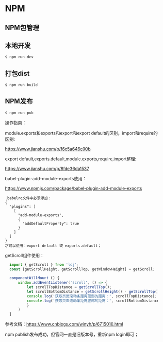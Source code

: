 # NPM

## NPM包管理

## 本地开发

```bash
$ npm run dev
```

## 打包dist

```bash
$ npm run build
```

## NPM发布

```bash
$ npm run pub
```

操作指南：

module.exports和exports和export和export default的区别，import和require的区别:

https://www.jianshu.com/p/f6c5a646c00b

export default,exports.default,module.exports,require,import整理:

https://www.jianshu.com/p/8fde36da1537

babel-plugin-add-module-exports使用：

https://www.npmjs.com/package/babel-plugin-add-module-exports

    .babelrc文件中必须添加：
    {
      "plugins": [
        [
          "add-module-exports",
          {
            "addDefaultProperty": true
          }
        ]
      ]
    }
    才可以使用：export default 或 exports.default；

getScroll组件使用：
```js
  import { getScroll } from 'lcj';
  const {getScrollHeight, getScrollTop, getWindowHeight} = getScroll;
  
  componentWillMount () {
      window.addEventListener('scroll', () => {
          let scrollTopDistance = getScrollTop();
          let scrollBottomDistance = getScrollHeight() - getScrollTop() - getWindowHeight();
          console.log('获取页面滚动条距离顶部的距离：', scrollTopDistance);
          console.log('获取页面滚动条距离底部的距离：', scrollBottomDistance);
          }
      )
  }
```
参考文档：https://www.cnblogs.com/winyh/p/6715010.html

npm publish发布成功，但官网一直是旧版本号，重新npm login即可；
